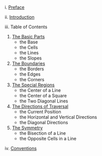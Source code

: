 i. [Preface](i_preface.md)

ii. [Introduction](ii_introduction.md)

iii. Table of Contents

1. [The Basic Parts](1_the_basic_parts.md)
    - the Base
    - the Cells
    - the Lines
    - the Slopes
2. [The Boundaries](2_the_boundaries.md)
    - the Borders
    - the Edges
    - the Corners
3. [The Special Regions](3_the_special_regions.md)
    - the Center of a Line
    - the Center of a Square
    - the Two Diagonal Lines
4. [The Directions of Traversal](4_the_directions_of_traversal.md)
    - the Current Position
    - the Horizontal and Vertical Directions
    - the Diagonal Directions
5. [The Symmetry](5_the_symmetry.md)
    - the Bisection of a Line
    - the Opposite Cells in a Line

iv. [Conventions](iv_conventions.md)
